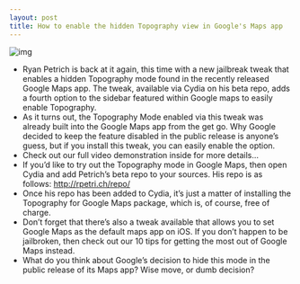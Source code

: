 ```yaml
---
layout: post
title: How to enable the hidden Topography view in Google's Maps app
---
```

![img](http://media.idownloadblog.com/wp-content/uploads/2012/12/Topography-for-Google-Maps.jpg)
* Ryan Petrich is back at it again, this time with a new jailbreak tweak that enables a hidden Topography mode found in the recently released Google Maps app. The tweak, available via Cydia on his beta repo, adds a fourth option to the sidebar featured within Google maps to easily enable Topography.
* As it turns out, the Topography Mode enabled via this tweak was already built into the Google Maps app from the get go. Why Google decided to keep the feature disabled in the public release is anyone’s guess, but if you install this tweak, you can easily enable the option.
* Check out our full video demonstration inside for more details…
* If you’d like to try out the Topography mode in Google Maps, then open Cydia and add Petrich’s beta repo to your sources. His repo is as follows: http://rpetri.ch/repo/
* Once his repo has been added to Cydia, it’s just a matter of installing the Topography for Google Maps package, which is, of course, free of charge.
* Don’t forget that there’s also a tweak available that allows you to set Google Maps as the default maps app on iOS. If you don’t happen to be jailbroken, then check out our 10 tips for getting the most out of Google Maps instead.
* What do you think about Google’s decision to hide this mode in the public release of its Maps app? Wise move, or dumb decision?

